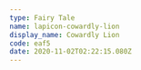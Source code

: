 ```yaml
---
type: Fairy Tale
name: lapicon-cowardly-lion
display_name: Cowardly Lion
code: eaf5
date: 2020-11-02T02:22:15.080Z
---
```

